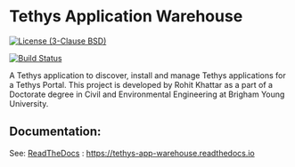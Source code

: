 # Tethys Application Warehouse

[![License (3-Clause BSD)](https://img.shields.io/badge/license-BSD%203--Clause-yellow.svg)](https://github.com/BYU-Hydroinformatics/warehouse/blob/master/LICENSE)

[![Build Status](https://github.com/BYU-Hydroinformatics/warehouse/workflows/publish/badge.svg)](https://github.com/BYU-Hydroinformatics/warehouse/actions)

A Tethys application to discover, install and manage Tethys applications for a Tethys Portal. This project is developed by Rohit Khattar as a part of a Doctorate degree in Civil and Environmental Engineering at Brigham Young University.

## Documentation:

See: [ReadTheDocs](https://tethys-app-warehouse.readthedocs.io/en/latest) : https://tethys-app-warehouse.readthedocs.io
